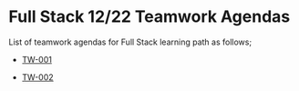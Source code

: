 # Full Stack 12/22 Teamwork Agendas

List of teamwork agendas for Full Stack  learning path as follows;

- [TW-001](./tw-001-student.pdf)

- [TW-002](./tw-002-student.pdf)


